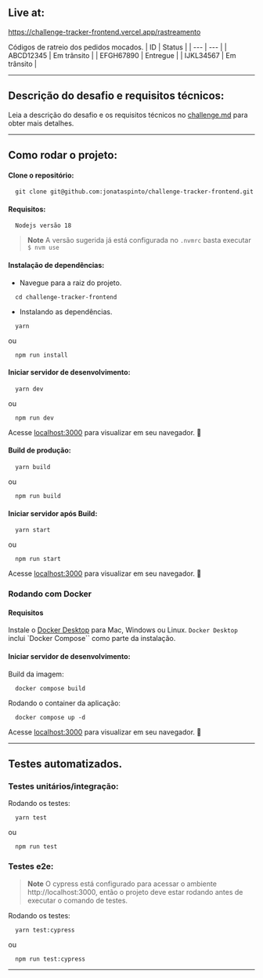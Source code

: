 ## Live at:

https://challenge-tracker-frontend.vercel.app/rastreamento

Códigos de ratreio dos pedidos mocados.
| ID | Status |
| --- | --- |
| ABCD12345 | Em trânsito |
| EFGH67890 | Entregue |
| IJKL34567 | Em trânsito |

---

## Descrição do desafio e requisitos técnicos:

Leia a descrição do desafio e os requisitos técnicos no [challenge.md](challenge.md) para obter mais detalhes.

---

## Como rodar o projeto:

#### Clone o repositório:

```shell
  git clone git@github.com:jonataspinto/challenge-tracker-frontend.git
```

#### Requisitos:

```
  Nodejs versão 18
```

> **Note**
> A versão sugerida já está configurada no `.nvmrc` basta executar `$ nvm use`

#### Instalação de dependências:

- Navegue para a raiz do projeto.

```shell
  cd challenge-tracker-frontend
```

- Instalando as dependências.

```shell
  yarn
```

ou

```shell
  npm run install
```

#### Iniciar servidor de desenvolvimento:

```shell
  yarn dev
```

ou

```shell
  npm run dev
```

Acesse [localhost:3000](http://localhost:3000) para visualizar em seu navegador. :tada:

#### Build de produção:

```shell
  yarn build
```

ou

```shell
  npm run build
```

#### Iniciar servidor após Build:

```shell
  yarn start
```

ou

```shell
  npm run start
```

Acesse [localhost:3000](http://localhost:3000) para visualizar em seu navegador. :tada:

### Rodando com Docker

#### Requisitos

Instale o [Docker Desktop](https://docs.docker.com/get-docker/) para Mac, Windows ou Linux. `Docker Desktop` inclui `Docker Compose`` como parte da instalação.

#### Iniciar servidor de desenvolvimento:

Build da imagem:

```shell
  docker compose build
```

Rodando o container da aplicação:

```shell
  docker compose up -d
```

Acesse [localhost:3000](http://localhost:3000) para visualizar em seu navegador. :tada:

---

## Testes automatizados.

### Testes unitários/integração:

Rodando os testes:

```sell
  yarn test
```

ou

```shell
  npm run test
```

### Testes e2e:

> **Note**
> O cypress está configurado para acessar o ambiente http://localhost:3000, então o projeto deve estar rodando antes de executar o comando de testes.

Rodando os testes:

```sell
  yarn test:cypress
```

ou

```shell
  npm run test:cypress
```

---
